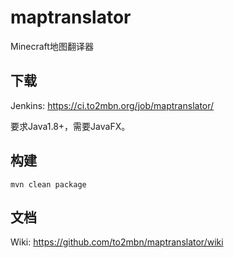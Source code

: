 # maptranslator
Minecraft地图翻译器

## 下载
Jenkins: https://ci.to2mbn.org/job/maptranslator/

要求Java1.8+，需要JavaFX。

## 构建
```
mvn clean package
```

## 文档
Wiki: https://github.com/to2mbn/maptranslator/wiki

